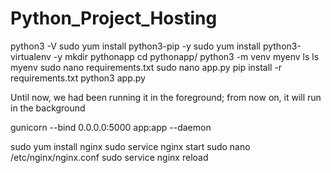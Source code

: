 # Python_Project_Hosting














python3 -V
sudo yum install python3-pip -y
sudo yum install python3-virtualenv -y
mkdir pythonapp
cd pythonapp/
python3 -m venv myenv
ls
ls myenv
 sudo nano requirements.txt
 sudo nano app.py
  pip install -r requirements.txt
  python3 app.py

  Until now, we had been running it in the foreground; from now on, it will run in the background

  gunicorn --bind 0.0.0.0:5000 app:app --daemon

  sudo yum install nginx
  sudo service nginx start
   sudo nano /etc/nginx/nginx.conf
   sudo service nginx reload

